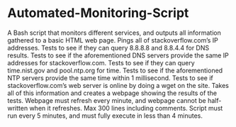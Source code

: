 # Automated-Monitoring-Script
A Bash script that monitors different services, and outputs all information gathered to a basic HTML web page.
Pings all of stackoverflow.com’s IP addresses.
Tests to see if they can query 8.8.8.8 and 8.8.4.4 for DNS results.
Tests to see if the aforementioned DNS servers provide the same IP addresses for stackoverflow.com.
Tests to see if they can query time.nist.gov and pool.ntp.org for time.
Tests to see if the aforementioned NTP servers provide the same time within 1 millisecond.
Tests to see if stackoverflow.com’s web server is online by doing a wget on the site.
Takes all of this information and creates a webpage showing the results of the tests.
Webpage must refresh every minute, and webpage cannot be half-written when it refreshes.
Max 300 lines including comments.
Script must run every 5 minutes, and must fully execute in less than 4 minutes.

